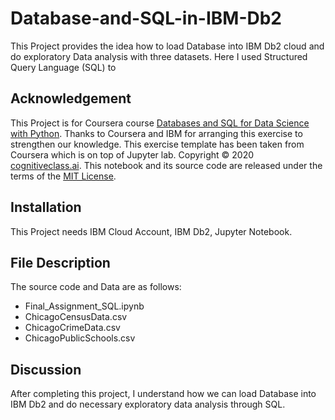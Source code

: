 # Database-and-SQL-in-IBM-Db2

This Project provides the idea how to load Database into IBM Db2 cloud and do exploratory Data analysis with three datasets. Here I used Structured Query Language (SQL) to  


## Acknowledgement
This Project is for Coursera course [Databases and SQL for Data Science with Python](https://www.coursera.org/learn/sql-data-science). 
Thanks to Coursera and IBM for arranging this exercise to strengthen our knowledge. This exercise template has been taken from Coursera which is on top of Jupyter lab.
Copyright © 2020 [cognitiveclass.ai](cognitiveclass.ai?utm_source=bducopyrightlink&utm_medium=dswb&utm_campaign=bdu). This notebook and its source code are released under the terms of the [MIT License](https://bigdatauniversity.com/mit-license?utm_medium=Exinfluencer&utm_source=Exinfluencer&utm_content=000026UJ&utm_term=10006555&utm_id=NA-SkillsNetwork-Channel-SkillsNetworkCoursesIBMDeveloperSkillsNetworkDB0201ENSkillsNetwork20127838-2021-01-01&cm_mmc=Email_Newsletter-\_-Developer_Ed%2BTech-\_-WW_WW-\_-SkillsNetwork-Courses-IBMDeveloperSkillsNetwork-DB0201EN-SkillsNetwork-20127838&cm_mmca1=000026UJ&cm_mmca2=10006555&cm_mmca3=M12345678&cvosrc=email.Newsletter.M12345678&cvo_campaign=000026UJ).



## Installation
This Project needs IBM Cloud Account, IBM Db2, Jupyter Notebook.

## File Description
The source code and Data are as follows:
- Final_Assignment_SQL.ipynb
- ChicagoCensusData.csv
- ChicagoCrimeData.csv
- ChicagoPublicSchools.csv

## Discussion
After completing this project, I understand how we can load Database into IBM Db2 and do necessary exploratory data analysis through SQL.
